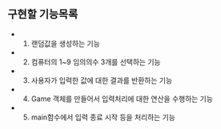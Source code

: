 ## 구현할 기능목록
* 1. 랜덤값을 생성하는 기능
* 2. 컴퓨터의 1~9 임의의수 3개를 선택하는 기능
* 3. 사용자가 입력한 값에 대한 결과를 반환하는 기능
* 4. Game 객체를 만들어서 입력처리에 대한 연산을 수행하는 기능
* 5. main함수에서 입력 종료 시작 등을 처리하는 기능